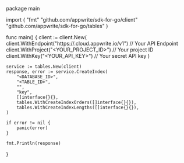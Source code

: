 package main

import (
    "fmt"
    "github.com/appwrite/sdk-for-go/client"
    "github.com/appwrite/sdk-for-go/tables"
)

func main() {
    client := client.New(
        client.WithEndpoint("https://<REGION>.cloud.appwrite.io/v1") // Your API Endpoint
        client.WithProject("<YOUR_PROJECT_ID>") // Your project ID
        client.WithKey("<YOUR_API_KEY>") // Your secret API key
    )

    service := tables.New(client)
    response, error := service.CreateIndex(
        "<DATABASE_ID>",
        "<TABLE_ID>",
        "",
        "key",
        []interface{}{},
        tables.WithCreateIndexOrders([]interface{}{}),
        tables.WithCreateIndexLengths([]interface{}{}),
    )

    if error != nil {
        panic(error)
    }

    fmt.Println(response)
}
